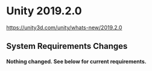 # Unity 2019.2.0

https://unity3d.com/unity/whats-new/2019.2.0

## System Requirements Changes



#### Nothing changed. See below for current requirements.